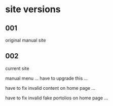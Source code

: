 # site versions

## 001

original manual site

## 002

current site

manual menu ... have to upgrade this ...

have to fix invalid content on home page ... 

have to fix invalid fake portolios on home page ...


